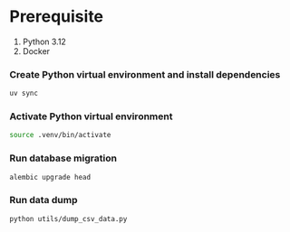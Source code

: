 # Prerequisite
1. Python 3.12
2. Docker

### Create Python virtual environment and install dependencies
```bash
uv sync
```

### Activate Python virtual environment
```bash
source .venv/bin/activate
```

### Run database migration
```bash
alembic upgrade head
```

### Run data dump
```bash
python utils/dump_csv_data.py
```